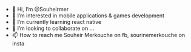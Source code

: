 - 👋 Hi, I’m @Souheirmer
- 👀 I’m interested in mobile applications & games development
- 🌱 I’m currently learning react native
- 💞️ I’m looking to collaborate on ...
- 📫 How to reach me Souheir Merkouche on fb, sourinemerkouche on insta

<!---
Souheirmer/Souheirmer is a ✨ special ✨ repository because its `README.md` (this file) appears on your GitHub profile.
You can click the Preview link to take a look at your changes.
--->
